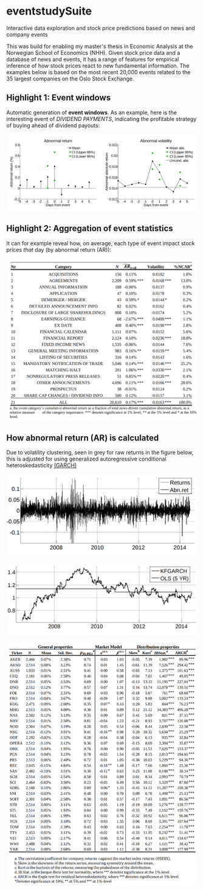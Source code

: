 # eventstudySuite
Interactive data exploration and stock price predictions based on news and company events

This was build for enabling my master's thesis in Economic Analysis at the Norwegian School of Economics (NHH). Given stock price data and a database of news and events, it has a range of features for empirical inference of how stock prices react to new fundamental information. The examples below is based on the most recent 20,000 events related to the 35 largest companies on the Oslo Stock Exchange. 

<!---[First equation](https://latex.codecogs.com/gif.latex?\dpi{400}\alpha&space;+&space;\frac{2\beta}{\gamma})--->

<!---[Second equation](http://latex.codecogs.com/gif.latex?%5Cfrac%7Ba%7D%7Bb%7D)--->

<!---[Third equation](https://latex.codecogs.com/svg.latex?\sum_{i=1}^{n}sqrt(3sin(i)))--->

<!---[Third equation](https://latex.codecogs.com/gif.latex?\dpi{200}\sum_{i=1}^{n}\sqrt(3sin(i)))--->

<!---[alt1](https://wikimedia.org/api/rest_v1/media/math/render/svg/583cca32cbdd337bcc4b07c5748fb2ba2c1184c8)--->

## Highlight 1: Event windows
Automatic generation of **event windows**. As an example, here is the interesting event of *DIVIDEND PAYMENTS*, indicating the profitable strategy of buying ahead of dividend payouts:

![](Screenshots/eventwindow.png)

<!---[](Screenshots/eventperiod.png)--->

## Highlight 2: Aggregation of event statistics
It can for example reveal how, on average, each type of event impact stock prices *that* day (by abnormal return (AR)): 

![](Screenshots/eventstudy.png)

## How abnormal return (AR) is calculated

Due to volatility clustering, seen in grey for raw returns in the figure below, this is adjusted for using generalized autoregressive conditional heteroskedasticity [(GARCH)](https://en.wikipedia.org/wiki/Autoregressive_conditional_heteroskedasticity)

![](Screenshots/yaraAR.png)

![](Screenshots/yaraKFGARCH.png)

![](Screenshots/discrstats.png)







